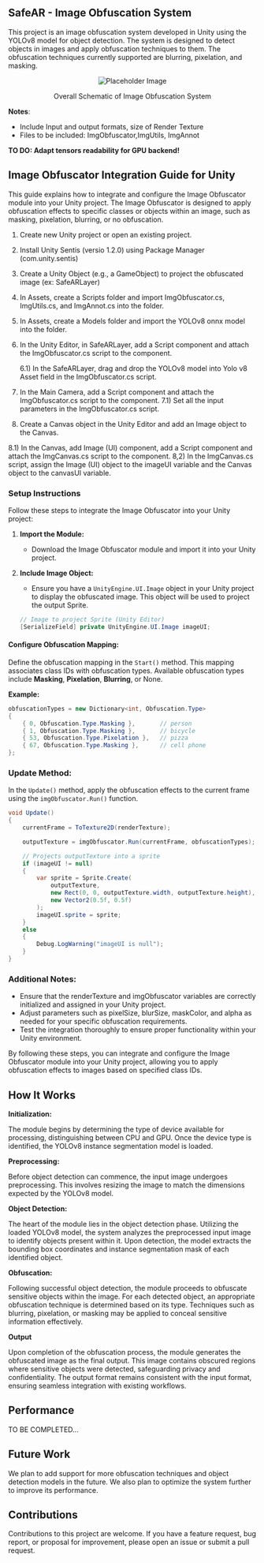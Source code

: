 ## SafeAR - Image Obfuscation System

This project is an image obfuscation system developed in Unity using the YOLOv8 
model for object detection. The system is designed to detect objects in images 
and apply obfuscation techniques to them. The obfuscation techniques currently 
supported are blurring, pixelation, and masking.

<p align="center">
  <img src="https://via.placeholder.com/350" alt="Placeholder Image">
</p>
<p align="center">Overall Schematic of Image Obfuscation System</p>

**Notes**: 

- Include Input and output formats, size of Render Texture  
- Files to be included: ImgObfuscator,ImgUtils, ImgAnnot 

**TO DO: Adapt tensors readability for GPU backend!**

## Image Obfuscator Integration Guide for Unity

This guide explains how to integrate and configure the Image Obfuscator module into your Unity project. The Image Obfuscator is designed to apply obfuscation effects to specific classes or objects within an image, such as masking, pixelation, blurring, or no obfuscation.

1) Create new Unity project or open an existing project.

2) Install Unity Sentis (versio 1.2.0) using Package Manager (com.unity.sentis)

3) Create a Unity Object (e.g., a GameObject) to project the obfuscated image (ex: SafeARLayer)

4) In Assets, create a Scripts folder and import ImgObfuscator.cs, ImgUtils.cs, and ImgAnnot.cs into the folder.

5) In Assets, create a Models folder and import the YOLOv8 onnx model into the folder.

6) In the Unity Editor, in SafeARLayer, add a Script component and attach the ImgObfuscator.cs script to the component.

    6.1) In the SafeARLayer, drag and drop the YOLOv8 model into Yolo v8 Asset field in the ImgObfuscator.cs script.

7) In the Main Camera, add a Script component and attach the ImgObfuscator.cs script to the component.
7.1) Set all the input parameters in the ImgObfuscator.cs script.

8) Create a Canvas object in the Unity Editor and add an Image object to the Canvas.

8.1) In the Canvas, add Image (UI) component, add a Script component and attach the ImgCanvas.cs script to the component.
8,2) In the ImgCanvas.cs script, assign the Image (UI)  object to the imageUI variable and the Canvas object to the canvasUI variable.




### Setup Instructions

Follow these steps to integrate the Image Obfuscator into your Unity project:

1. **Import the Module:**
   - Download the Image Obfuscator module and import it into your Unity project.

2. **Include Image Object:**
   - Ensure you have a `UnityEngine.UI.Image` object in your Unity project to 
   display the obfuscated image. This object will be used to project the output 
   Sprite.

   ```csharp
   // Image to project Sprite (Unity Editor)
   [SerializeField] private UnityEngine.UI.Image imageUI; 
    ```

#### Configure Obfuscation Mapping:

Define the obfuscation mapping in the `Start()` method. This mapping associates 
class IDs with obfuscation types. 
Available obfuscation types include **Masking**, **Pixelation**, **Blurring**, or None.

**Example:**  
```csharp
obfuscationTypes = new Dictionary<int, Obfuscation.Type>
{
    { 0, Obfuscation.Type.Masking },       // person
    { 1, Obfuscation.Type.Masking },       // bicycle
    { 53, Obfuscation.Type.Pixelation },   // pizza
    { 67, Obfuscation.Type.Masking },      // cell phone
};
```

### Update Method:

In the <code class="language-csharp">Update()</code> method, apply the obfuscation effects to the current frame using the <code class="language-csharp">imgObfuscator.Run()</code> function.

```csharp
void Update()
{
    currentFrame = ToTexture2D(renderTexture);

    outputTexture = imgObfuscator.Run(currentFrame, obfuscationTypes);

    // Projects outputTexture into a sprite
    if (imageUI != null)
    {
        var sprite = Sprite.Create(
            outputTexture,
            new Rect(0, 0, outputTexture.width, outputTexture.height),
            new Vector2(0.5f, 0.5f)
        );
        imageUI.sprite = sprite;
    }
    else
    {
        Debug.LogWarning("imageUI is null");
    }
}
```

### Additional Notes:

- Ensure that the renderTexture and imgObfuscator variables are correctly initialized and assigned in your Unity project.  
- Adjust parameters such as pixelSize, blurSize, maskColor, and alpha as needed for your specific obfuscation requirements.  
- Test the integration thoroughly to ensure proper functionality within your Unity environment.  

By following these steps, you can  integrate and configure the Image Obfuscator module into your Unity project, allowing you to apply obfuscation effects to images based on specified class IDs.

## How It Works

**Initialization:**

The module begins by determining the type of device available for processing, distinguishing between CPU and GPU. Once the device type is identified, the YOLOv8 instance segmentation model is loaded.

**Preprocessing:**

Before object detection can commence, the input image undergoes preprocessing. This involves resizing the image to match the dimensions expected by the YOLOv8 model. 

**Object Detection:**

The heart of the module lies in the object detection phase. Utilizing the loaded YOLOv8 model, the system analyzes the preprocessed input image to identify objects present within it. Upon detection, the model extracts the bounding box coordinates and instance segmentation mask of each identified object.

**Obfuscation:**

Following successful object detection, the module proceeds to obfuscate sensitive objects within the image. For each detected object, an appropriate obfuscation technique is determined based on its type. Techniques such as blurring, pixelation, or masking may be applied to conceal sensitive information effectively.

**Output**

Upon completion of the obfuscation process, the module generates the obfuscated image as the final output. This image contains obscured regions where sensitive objects were detected, safeguarding privacy and confidentiality. The output format remains consistent with the input format, ensuring seamless integration with existing workflows.


## Performance

TO BE COMPLETED...


## Future Work

We plan to add support for more obfuscation techniques and object detection 
models in the future. We also plan to optimize the system further to improve 
its performance.

## Contributions

Contributions to this project are welcome. If you have a feature request, bug 
report, or proposal for improvement, please open an issue or submit a pull request.